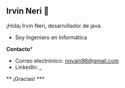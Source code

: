 ## Irvin Neri 👋
¡Hola¡ Irvin Neri, desarrollador de java.
- Soy Ingeniero en Informática

**Contacto***
* Correo electrónico: novain98@gmail.com
* LinkedIn: _

** ¡Gracias! ***
